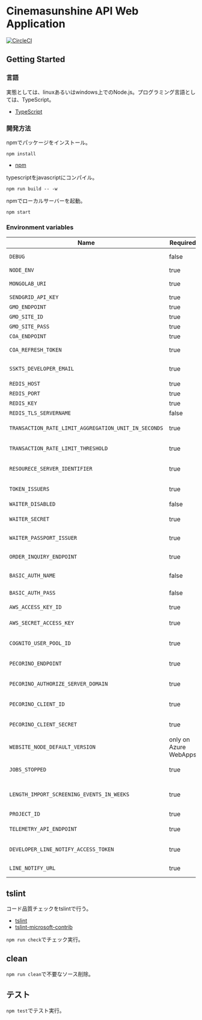 # Cinemasunshine API Web Application

[![CircleCI](https://circleci.com/gh/cinemasunshine/api.svg?style=svg)](https://circleci.com/gh/cinemasunshine/api)

## Getting Started

### 言語

実態としては、linuxあるいはwindows上でのNode.js。プログラミング言語としては、TypeScript。

* [TypeScript](https://www.typescriptlang.org/)

### 開発方法

npmでパッケージをインストール。

```shell
npm install
```

* [npm](https://www.npmjs.com/)

typescriptをjavascriptにコンパイル。

```shell
npm run build -- -w
```

npmでローカルサーバーを起動。

```shell
npm start
```

### Environment variables

| Name                                                 | Required              | Value       | Purpose                                    |
| ---------------------------------------------------- | --------------------- | ----------- | ------------------------------------------ |
| `DEBUG`                                              | false                 | sskts-api:* | Debug                                      |
| `NODE_ENV`                                           | true                  |             | environment name                           |
| `MONGOLAB_URI`                                       | true                  |             | MongoDB connection URI                     |
| `SENDGRID_API_KEY`                                   | true                  |             | SendGrid API Key                           |
| `GMO_ENDPOINT`                                       | true                  |             | GMO API endpoint                           |
| `GMO_SITE_ID`                                        | true                  |             | GMO SiteID                                 |
| `GMO_SITE_PASS`                                      | true                  |             | GMO SitePass                               |
| `COA_ENDPOINT`                                       | true                  |             | COA API endpoint                           |
| `COA_REFRESH_TOKEN`                                  | true                  |             | COA API refresh token                      |
| `SSKTS_DEVELOPER_EMAIL`                              | true                  |             | 開発者通知用メールアドレス                 |
| `REDIS_HOST`                                         | true                  |             | Redis Cache host                           |
| `REDIS_PORT`                                         | true                  |             | Redis Cache port                           |
| `REDIS_KEY`                                          | true                  |             | Redis Cache key                            |
| `REDIS_TLS_SERVERNAME`                               | false                 |             | Redis Cache host                           |
| `TRANSACTION_RATE_LIMIT_AGGREGATION_UNIT_IN_SECONDS` | true                  |             | 進行取引レート制限単位(秒)                 |
| `TRANSACTION_RATE_LIMIT_THRESHOLD`                   | true                  |             | 進行取引レート制限閾値                     |
| `RESOURECE_SERVER_IDENTIFIER`                        | true                  |             | リソースサーバーとしての固有識別子         |
| `TOKEN_ISSUERS`                                      | true                  |             | トークン発行者リスト(コンマつなぎ)         |
| `WAITER_DISABLED`                                    | false                 | 1 or 0      | WAITER Disable Flag                        |
| `WAITER_SECRET`                                      | true                  |             | WAITER許可証トークン秘密鍵                 |
| `WAITER_PASSPORT_ISSUER`                             | true                  |             | WAITER Pasport Issuer                      |
| `ORDER_INQUIRY_ENDPOINT`                             | true                  |             | 注文照会URLエンドポイント                  |
| `BASIC_AUTH_NAME`                                    | false                 |             | Basic authentication user name             |
| `BASIC_AUTH_PASS`                                    | false                 |             | Basic authentication user password         |
| `AWS_ACCESS_KEY_ID`                                  | true                  |             | AWSアクセスキー                            |
| `AWS_SECRET_ACCESS_KEY`                              | true                  |             | AWSシークレットアクセスキー                |
| `COGNITO_USER_POOL_ID`                               | true                  |             | CognitoユーザープールID             ID     |
| `PECORINO_ENDPOINT`                                  | true                  |             | PecorinoAPIエンドポイント                  |
| `PECORINO_AUTHORIZE_SERVER_DOMAIN`                   | true                  |             | Pecorino認可サーバードメイン               |
| `PECORINO_CLIENT_ID`                                 | true                  |             | PecorinoAPIクライアントID                  |
| `PECORINO_CLIENT_SECRET`                             | true                  |             | PecorinoAPIクライアントシークレット        |
| `WEBSITE_NODE_DEFAULT_VERSION`                       | only on Azure WebApps |             | Node.js version                            |
| `JOBS_STOPPED`                                       | true                  | 1 or 0      | 非同期ジョブ停止フラグ                     |
| `LENGTH_IMPORT_SCREENING_EVENTS_IN_WEEKS`            | true                  |             | 上映イベントを何週間後までインポートするか |
| `PROJECT_ID`                                         | true                  |             | Cinerino Project ID                        |
| `TELEMETRY_API_ENDPOINT`                             | true                  |             | CinerinoTelemetryエンドポイント            |
| `DEVELOPER_LINE_NOTIFY_ACCESS_TOKEN`                 | true                  |             | 開発者LINE通知アクセストークン             |
| `LINE_NOTIFY_URL`                                    | true                  |             | https://notify-api.line.me/api/notify      |

## tslint

コード品質チェックをtslintで行う。

* [tslint](https://github.com/palantir/tslint)
* [tslint-microsoft-contrib](https://github.com/Microsoft/tslint-microsoft-contrib)

`npm run check`でチェック実行。

## clean

`npm run clean`で不要なソース削除。

## テスト

`npm test`でテスト実行。
